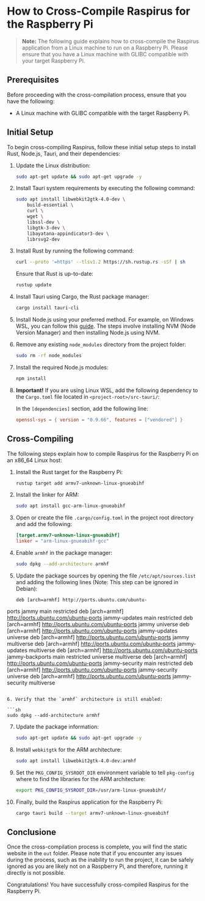 # How to Cross-Compile Raspirus for the Raspberry Pi

> **Note:** The following guide explains how to cross-compile the Raspirus application from a Linux machine to run on a Raspberry Pi. Please ensure that you have a Linux machine with GLIBC compatible with your target Raspberry Pi.

## Prerequisites

Before proceeding with the cross-compilation process, ensure that you have the following:

- A Linux machine with GLIBC compatible with the target Raspberry Pi.

## Initial Setup

To begin cross-compiling Raspirus, follow these initial setup steps to install Rust, Node.js, Tauri, and their dependencies:

1. Update the Linux distribution:

   ```sh
   sudo apt-get update && sudo apt-get upgrade -y
   ```

2. Install Tauri system requirements by executing the following command:

   ```sh
   sudo apt install libwebkit2gtk-4.0-dev \
       build-essential \
       curl \
       wget \
       libssl-dev \
       libgtk-3-dev \
       libayatana-appindicator3-dev \
       librsvg2-dev
   ```

3. Install Rust by running the following command:

   ```sh
   curl --proto '=https' --tlsv1.2 https://sh.rustup.rs -sSf | sh
   ```

   Ensure that Rust is up-to-date:

   ```sh
   rustup update
   ```

4. Install Tauri using Cargo, the Rust package manager:

   ```sh
   cargo install tauri-cli
   ```

5. Install Node.js using your preferred method. For example, on Windows WSL, you can follow this [guide](https://learn.microsoft.com/en-us/windows/dev-environment/javascript/nodejs-on-wsl#install-nvm-nodejs-and-npm). The steps involve installing NVM (Node Version Manager) and then installing Node.js using NVM.

6. Remove any existing `node_modules` directory from the project folder:

   ```sh
   sudo rm -rf node_modules
   ```

7. Install the required Node.js modules:

   ```sh
   npm install
   ```

8. **Important!** If you are using Linux WSL, add the following dependency to the `Cargo.toml` file located in `<project-root>/src-tauri/`:

   In the `[dependencies]` section, add the following line:

   ```toml
   openssl-sys = { version = "0.9.66", features = ["vendored"] }
   ```

## Cross-Compiling

The following steps explain how to compile Raspirus for the Raspberry Pi on an x86_64 Linux host:

1. Install the Rust target for the Raspberry Pi:

   ```sh
   rustup target add armv7-unknown-linux-gnueabihf
   ```

2. Install the linker for ARM:

   ```sh
   sudo apt install gcc-arm-linux-gnueabihf
   ```

3. Open or create the file `.cargo/config.toml` in the project root directory and add the following:

   ```toml
   [target.armv7-unknown-linux-gnueabihf]
   linker = "arm-linux-gnueabihf-gcc"
   ```

4. Enable `armhf` in the package manager:

   ```sh
   sudo dpkg --add-architecture armhf
   ```

5. Update the package sources by opening the file `/etc/apt/sources.list` and adding the following lines (Note: This step can be ignored in Debian):

   ```plaintext
   deb [arch=armhf] http://ports.ubuntu.com/ubuntu-

ports jammy main restricted
   deb [arch=armhf] http://ports.ubuntu.com/ubuntu-ports jammy-updates main restricted
   deb [arch=armhf] http://ports.ubuntu.com/ubuntu-ports jammy universe
   deb [arch=armhf] http://ports.ubuntu.com/ubuntu-ports jammy-updates universe
   deb [arch=armhf] http://ports.ubuntu.com/ubuntu-ports jammy multiverse
   deb [arch=armhf] http://ports.ubuntu.com/ubuntu-ports jammy-updates multiverse
   deb [arch=armhf] http://ports.ubuntu.com/ubuntu-ports jammy-backports main restricted universe multiverse
   deb [arch=armhf] http://ports.ubuntu.com/ubuntu-ports jammy-security main restricted
   deb [arch=armhf] http://ports.ubuntu.com/ubuntu-ports jammy-security universe
   deb [arch=armhf] http://ports.ubuntu.com/ubuntu-ports jammy-security multiverse
   ```

6. Verify that the `armhf` architecture is still enabled:

   ```sh
   sudo dpkg --add-architecture armhf
   ```

7. Update the package information:

   ```sh
   sudo apt-get update && sudo apt-get upgrade -y
   ```

8. Install `webkitgtk` for the ARM architecture:

   ```sh
   sudo apt install libwebkit2gtk-4.0-dev:armhf
   ```

9. Set the `PKG_CONFIG_SYSROOT_DIR` environment variable to tell `pkg-config` where to find the libraries for the ARM architecture:

   ```sh
   export PKG_CONFIG_SYSROOT_DIR=/usr/arm-linux-gnueabihf/
   ```

10. Finally, build the Raspirus application for the Raspberry Pi:

    ```sh
    cargo tauri build --target armv7-unknown-linux-gnueabihf
    ```

## Conclusione

Once the cross-compilation process is complete, you will find the static website in the `out` folder. Please note that if you encounter any issues during the process, such as the inability to run the project, it can be safely ignored as you are likely not on a Raspberry Pi, and therefore, running it directly is not possible.

Congratulations! You have successfully cross-compiled Raspirus for the Raspberry Pi.